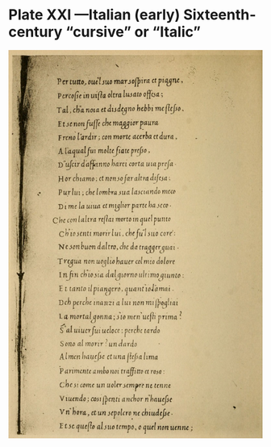 # Plate XXI —Italian \(early\) Sixteenth-century “cursive” or “Italic”

![Plate XXI.&#x2014;Italian \(early\) Sixteenth-century &#x201C;cursive&#x201D; or &#x201C;Italic&#x201D; MS. Ex. libris S. C. Cockerell. \(See enlargement, fig. 178.\)](../.gitbook/assets/i474e-plate_xxi.jpg)

